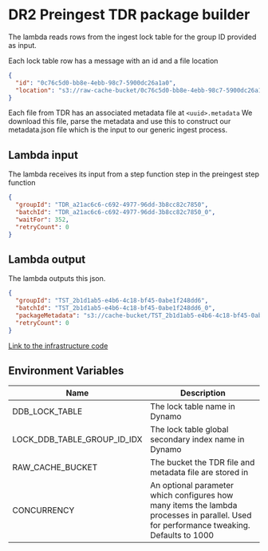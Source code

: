 # DR2 Preingest TDR package builder

The lambda reads rows from the ingest lock table for the group ID provided as input.

Each lock table row has a message with an id and a file location

```json
{
  "id": "0c76c5d0-bb8e-4ebb-98c7-5900dc26a1a0",
  "location": "s3://raw-cache-bucket/0c76c5d0-bb8e-4ebb-98c7-5900dc26a1a0"
}
```

Each file from TDR has an associated metadata file at `<uuid>.metadata`
We download this file, parse the metadata and use this to construct our metadata.json file which is the input to our
generic ingest process.

## Lambda input

The lambda receives its input from a step function step in the preingest step function

```json
{
  "groupId": "TDR_a21ac6c6-c692-4977-96dd-3b8cc82c7850",
  "batchId": "TDR_a21ac6c6-c692-4977-96dd-3b8cc82c7850_0",
  "waitFor": 352,
  "retryCount": 0
}
```

## Lambda output

The lambda outputs this json.

```json
{
  "groupId": "TST_2b1d1ab5-e4b6-4c18-bf45-0abe1f248dd6",
  "batchId": "TST_2b1d1ab5-e4b6-4c18-bf45-0abe1f248dd6_0",
  "packageMetadata": "s3://cache-bucket/TST_2b1d1ab5-e4b6-4c18-bf45-0abe1f248dd6_0/metadata.json",
  "retryCount": 0
}
```

[Link to the infrastructure code](https://github.com/nationalarchives/dr2-terraform-environments)

## Environment Variables

| Name                        | Description                                                                                                                             |
|-----------------------------|-----------------------------------------------------------------------------------------------------------------------------------------|
| DDB_LOCK_TABLE              | The lock table name in Dynamo                                                                                                           |
| LOCK_DDB_TABLE_GROUP_ID_IDX | The lock table global secondary index name in Dynamo                                                                                    |
| RAW_CACHE_BUCKET            | The bucket the TDR file and metadata file are stored in                                                                                 |
| CONCURRENCY                 | An optional parameter which configures how many items the lambda processes in parallel. Used for performance tweaking. Defaults to 1000 |
